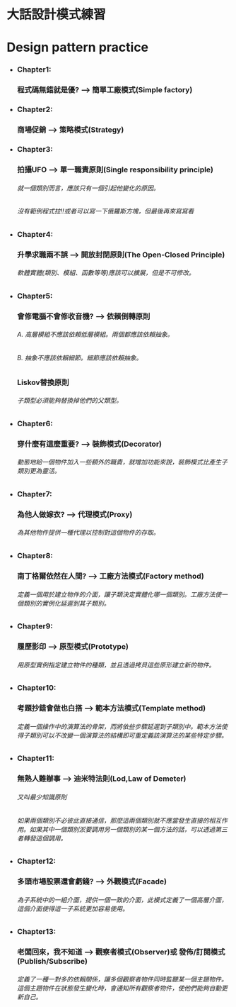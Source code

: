 # 大話設計模式練習
# Design pattern practice

- ### Chapter1:
    ### 程式碼無錯就是優? --> 簡單工廠模式(Simple factory)

- ### Chapter2:
    ### 商場促銷 --> 策略模式(Strategy)

- ### Chapter3:
    ### 拍攝UFO --> 單一職責原則(Single responsibility principle)
    ###### 就一個類別而言，應該只有一個引起他變化的原因。
    ###### *沒有範例程式拉!!或者可以寫一下俄羅斯方塊，但最後再來寫寫看*

- ### Chapter4:
    ### 升學求職兩不誤 --> 開放封閉原則(The Open-Closed Principle)
    ###### 軟體實體(類別、模組、函數等等)應該可以擴展，但是不可修改。

- ### Chapter5:
    ### 會修電腦不會修收音機? --> 依賴倒轉原則
    ###### A. 高層模組不應該依賴低層模組。兩個都應該依賴抽象。
    ###### B. 抽象不應該依賴細節。細節應該依賴抽象。
    ### Liskov替換原則
    ###### 子類型必須能夠替換掉他們的父類型。

- ### Chapter6:
    ### 穿什麼有這麼重要? --> 裝飾模式(Decorator)
    ###### 動態地給一個物件加入一些額外的職責，就增加功能來說，裝飾模式比產生子類別更為靈活。

- ### Chapter7:
    ### 為他人做嫁衣? --> 代理模式(Proxy)
    ###### 為其他物件提供一種代理以控制對這個物件的存取。

- ### Chapter8:
    ### 南丁格爾依然在人間? --> 工廠方法模式(Factory method)
    ###### 定義一個用於建立物件的介面，讓子類決定實體化哪一個類別。工廠方法使一個類別的實例化延遲到其子類別。
    
- ### Chapter9:
    ### 履歷影印 --> 原型模式(Prototype)
    ###### 用原型實例指定建立物件的種類，並且透過拷貝這些原形建立新的物件。

- ### Chapter10:
    ### 考題抄錯會做也白搭 --> 範本方法模式(Template method)
    ###### 定義一個操作中的演算法的骨架，而將依些步驟延遲到子類別中。範本方法使得子類別可以不改變一個演算法的結構即可重定義該演算法的某些特定步驟。
    
- ### Chapter11:
    ### 無熟人難辦事 --> 迪米特法則(Lod,Law of Demeter)
    ###### 又叫最少知識原則
    ###### 如果兩個類別不必彼此直接通信，那麼這兩個類別就不應當發生直接的相互作用。如果其中一個類別淤要調用另一個類別的某一個方法的話，可以透過第三者轉發這個調用。

- ### Chapter12:
    ### 多頭市場股票還會虧錢? --> 外觀模式(Facade)
    ###### 為子系統中的一組介面，提供一個一致的介面，此模式定義了一個高層介面，這個介面使得這一子系統更加容易使用。

- ### Chapter13:
    ### 老闆回來，我不知道 --> 觀察者模式(Observer)或 發佈/訂閱模式 (Publish/Subscribe)
    ###### 定義了一種一對多的依賴關係，讓多個觀察者物件同時監聽某一個主題物件。這個主題物件在狀態發生變化時，會通知所有觀察者物件，使他們能夠自動更新自己。